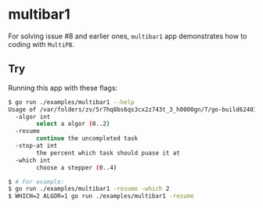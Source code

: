 # multibar1

For solving issue #8 and earlier ones, `multibar1` app demonstrates how to coding with `MultiPB`.

## Try

Running this app with these flags:

```bash
$ go run ./examples/multibar1 --help
Usage of /var/folders/zv/5r7hq8bs6qs3cx2z743t_3_h0000gn/T/go-build624010689/b001/exe/multibar1:
  -algor int
        select a algor (0..2)
  -resume
        continue the uncompleted task
  -stop-at int
        the percent which task should puase it at
  -which int
        choose a stepper (0..4)

$ # For example:
$ go run ./examples/multibar1 -resume -which 2
$ WHICH=2 ALGOR=1 go run ./examples/multibar1 -resume
```
